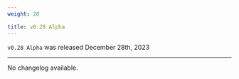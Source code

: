 ```yaml
---
weight: 28

title: v0.28 Alpha
---
```


`v0.28 Alpha` was released December 28th, 2023

----

No changelog available.